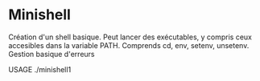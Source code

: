 # Minishell
Création d'un shell basique. Peut lancer des exécutables, y compris ceux accesibles dans la variable PATH. Comprends cd, env, setenv, unsetenv.
Gestion basique d'erreurs

USAGE
  ./minishell1

